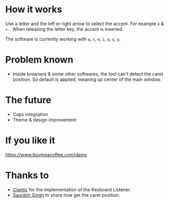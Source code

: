 # How it works
Use a letter and the left or right arrow to select the accent. For example `e` & `<-`. When releasing the letter key, the accent is inserted.

The software is currently working with `a`, `c`, `e`, `i`, `o`, `u`, `y`.

# Problem known
- Inside browsers & some other softwares, the tool can't detect the caret position. So default is applied, meaning up center of the main window.

# The future
- Caps integration
- Theme & design improvement

# If you like it
https://www.buymeacoffee.com/dams

# Thanks to
- [Ciantic](https://gist.github.com/Ciantic/471698) for the implementation of the Keyboard Listener.
- [Saurabh Singh](https://www.codeproject.com/Articles/34520/Getting-Caret-Position-Inside-Any-Application) to share how get the caret position.